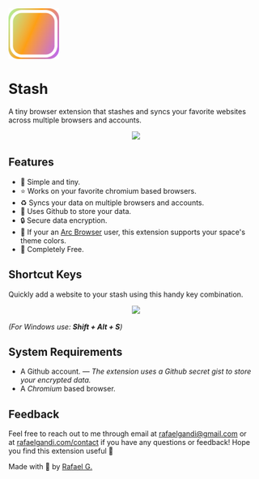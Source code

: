<img src="https://github.com/rafaelgandi/arc-tab-stash/raw/main/assets/stashicon.png" width="100" height="100" > 
<br>

# Stash
A tiny browser extension that stashes and syncs your favorite websites across multiple browsers and accounts.

<p align="center">
    <img src="https://s3.us-west-2.amazonaws.com/secure.notion-static.com/ba4a52f0-e861-438d-b2ab-6ca502ce5e17/Screenshot_2023-02-11_at_11.35.00_PM-removebg-preview.png?X-Amz-Algorithm=AWS4-HMAC-SHA256&X-Amz-Content-Sha256=UNSIGNED-PAYLOAD&X-Amz-Credential=AKIAT73L2G45EIPT3X45%2F20230213%2Fus-west-2%2Fs3%2Faws4_request&X-Amz-Date=20230213T055614Z&X-Amz-Expires=86400&X-Amz-Signature=b9ddccd5fe7f296fe83fa211d1e8d8925706496c61c00e4517d89fa008351479&X-Amz-SignedHeaders=host&response-content-disposition=filename%3D%22Screenshot_2023-02-11_at_11.35.00_PM-removebg-preview.png%22&x-id=GetObject" />
</p>

## Features
- 🧘 Simple and tiny.
- ⭐️ Works on your favorite chromium based browsers.
- ♻️ Syncs your data on multiple browsers and accounts.
- 🦾 Uses Github to store your data.
- 🔒 Secure data encryption.
- 🌈 If your an [Arc Browser](https://arc.net/) user, this extension supports your space's theme colors.
- 🌴 Completely Free.

## Shortcut Keys

Quickly add a website to your stash using this handy key combination.
<p align="center">
    <img src="https://s3.us-west-2.amazonaws.com/secure.notion-static.com/d05c6382-dead-4493-9d98-24a97813b0d0/Stash_Shortcut_Keys.png?X-Amz-Algorithm=AWS4-HMAC-SHA256&X-Amz-Content-Sha256=UNSIGNED-PAYLOAD&X-Amz-Credential=AKIAT73L2G45EIPT3X45%2F20230218%2Fus-west-2%2Fs3%2Faws4_request&X-Amz-Date=20230218T074853Z&X-Amz-Expires=86400&X-Amz-Signature=1c92e498f0f68b4e8b29eefeae4a3e404dad2339b20054675429b7adfd38bd43&X-Amz-SignedHeaders=host&response-content-disposition=filename%3D%22Stash%2520Shortcut%2520Keys.png%22&x-id=GetObject" />
</p>

*(For Windows use: **Shift + Alt + S**)*


## System Requirements
- A Github account. *— The extension uses a Github secret gist to store your encrypted data.*
- A *Chromium* based browser.

## Feedback
Feel free to reach out to me through email at [rafaelgandi@gmail.com](mailto:rafaelgandi@gmail.com) or at [rafaelgandi.com/contact](https://rafaelgandi.com/contact) if you have any questions or feedback! Hope you find this extension useful 🚀

Made with 🤙 by [Rafael G.](https://rafaelgandi.com)